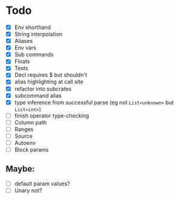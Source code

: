 # Todo
- [x] Env shorthand
- [x] String interpolation
- [x] Aliases
- [x] Env vars
- [x] Sub commands
- [x] Floats
- [x] Tests
- [x] Decl requires $ but shouldn't
- [x] alias highlighting at call site
- [x] refactor into subcrates
- [x] subcommand alias
- [x] type inference from successful parse (eg not `List<unknown>` but `List<int>`)
- [ ] finish operator type-checking
- [ ] Column path
- [ ] Ranges
- [ ] Source
- [ ] Autoenv
- [ ] Block params
  
## Maybe: 
- [ ] default param values?
- [ ] Unary not?
